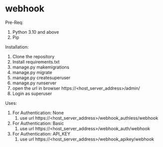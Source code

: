 # webhook
Pre-Req:
1. Python 3.10 and above
2. Pip

Installation:
1. Clone the repository
2. Install requirements.txt
3. manage.py makemigrations
4. manage.py migrate
5. manage.py createsuperuser
6. manage.py runserver
7. open the url in browser https://<host_server_address>/admin/
8. Login as superuser

Uses:
1. For Authentication: None
   1. use url https://<host_server_address>/webhook_authless/webhook
2. For Authentication: Basic
   1. use url https://<host_server_address>/webhook_auth/webhook
3. For Authentication: API_KEY
   1. use url https://<host_server_address>/webhook_apikey/webhook
